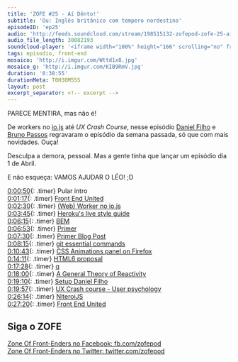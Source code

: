 ```yaml
---
title: 'ZOFE #25 - Aí Dênto!'
subtitle: 'Ou: Inglês britânico com tempero nordestino'
episodeID: 'ep25'
audio: 'http://feeds.soundcloud.com/stream/198515132-zofepod-zofe-25-ai-dento'
audio_file_length: 30082193
soundcloud-player: '<iframe width="100%" height="166" scrolling="no" frameborder="no" src="https://w.soundcloud.com/player/?url=https%3A//api.soundcloud.com/tracks/198515132&amp;color=ff5500&amp;auto_play=false&amp;hide_related=false&amp;show_comments=true&amp;show_user=true&amp;show_reposts=false"></iframe>'
tags: episodio, front-end
mosaico: 'http://i.imgur.com/Wttd1x8.jpg'
mosaico_g: 'http://i.imgur.com/KIB9RmV.jpg'
duration: '0:30:55'
durationMeta: T0H30M55S
layout: post
excerpt_separator: <!-- excerpt -->
---
```



PARECE MENTIRA, mas não é!

De workers no [io.js](https://iojs.org/) até *UX Crash Course*, nesse episódio [Daniel Filho](https://twitter.com/danielfilho) e [Bruno Passos](https://twitter.com/brunopassos) regravaram o episódio da semana passada, só que com mais novidades. Ouça!
<!-- excerpt -->

Desculpa a demora, pessoal. Mas a gente tinha que lançar um episódio dia 1 de Abril.

E não esqueça: VAMOS AJUDAR O LÉO! ;D

[0:00:50](#t=0:00:50){: .timer} Pular intro<br>
[0:01:17](#t=0:01:17){: .timer} [Front End United](http://frontendunited.io/leokzw/)<br>
[0:02:30](#t=0:02:30){: .timer} [(Web) Worker no io.js](https://github.com/iojs/io.js/pull/1159)<br>
[0:03:45](#t=0:03:45){: .timer} [Heroku's live style guide](http://purple.herokuapp.com/)<br>
[0:06:15](#t=0:06:15){: .timer} [BEM](http://csswizardry.com/2013/01/mindbemding-getting-your-head-round-bem-syntax/)<br>
[0:06:53](#t=0:06:53){: .timer} [Primer ](http://primercss.io/)<br>
[0:07:30](#t=0:07:30){: .timer} [Primer Blog Post](http://markdotto.com/2015/03/23/introducing-primer/)<br>
[0:08:15](#t=0:08:15){: .timer} [git essential commands](https://github.com/bpassos/git-commands)<br>
[0:10:43](#t=0:10:43){: .timer} [CSS Animations panel on Firefox](https://twitter.com/malyw/status/578885039099928576/photo/1)<br>
[0:14:11](#t=0:14:11){: .timer} [HTML6 proposal](https://lists.w3.org/Archives/Public/public-whatwg-archive/2015Mar/0071.html)<br>
[0:17:28](#t=0:17:28){: .timer} [q](https://github.com/kriskowal/q)<br>
[0:18:00](#t=0:18:00){: .timer} [A General Theory of Reactivity](https://github.com/kriskowal/gtor)<br>
[0:19:10](#t=0:19:10){: .timer} [Setup Daniel Filho](http://setup.loopinfinito.com.br/daniel-filho/)<br>
[0:19:57](#t=0:19:57){: .timer} [UX Crash course - User psychology](http://thehipperelement.com/post/87574750438/ux-crash-course-user-psychology)<br>
[0:26:14](#t=0:26:14){: .timer} [NiteroiJS](http://niteroijs.org)<br>
[0:27:20](#t=0:27:20){: .timer} [Front End United](http://frontendunited.io/leokzw/)<br>

## Siga o ZOFE

[Zone Of Front-Enders no Facebook: fb.com/zofepod](http://fb.com/zofepod/ "ZOFE no Facebook: fb.com/zofepod")<br>
[Zone Of Front-Enders no Twitter: twitter.com/zofepod](http://twitter.com/zofepod/ "ZOFE no Twitter")<br>
